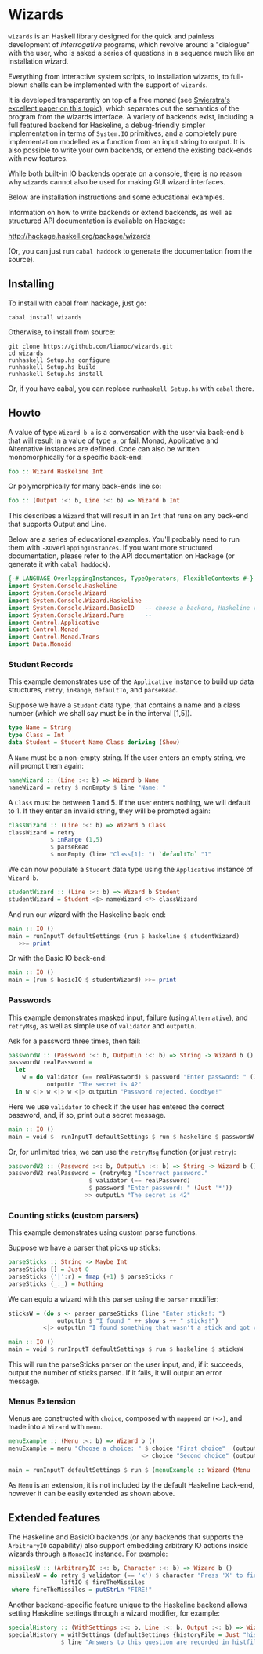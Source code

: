 # Wizards

`wizards` is an Haskell library designed for the quick and painless development of *interrogative* programs, which revolve around a "dialogue" with the user, who is asked a series of questions in a sequence much like an installation wizard.

Everything from interactive system scripts, to installation wizards, to full-blown shells can be implemented with the support of `wizards`.

It is developed transparently on top of a free monad (see [Swierstra's excellent paper on this topic](http://www.cs.ru.nl/~W.Swierstra/Publications/DataTypesALaCarte.pdf)), which separates out the semantics of the program from the wizards interface. A variety of backends exist, including a full featured backend for Haskeline, a debug-friendly simpler implementation in terms of `System.IO` primitives, and a completely pure implementation modelled as a function from an input string to output. It is also possible to write your own backends, or extend the existing back-ends with new features.

While both built-in IO backends operate on a console, there is no reason why `wizards` cannot also be used for making GUI wizard interfaces.

Below are installation instructions and some educational examples.

Information on how to write backends or extend backends, as well as structured API documentation is available on Hackage:

http://hackage.haskell.org/package/wizards

(Or, you can just run `cabal haddock` to generate the documentation from the source).

## Installing

To install with cabal from hackage, just go:

```
cabal install wizards
```

Otherwise, to install from source:

```
git clone https://github.com/liamoc/wizards.git
cd wizards
runhaskell Setup.hs configure
runhaskell Setup.hs build
runhaskell Setup.hs install
```

Or, if you have cabal, you can replace `runhaskell Setup.hs` with `cabal` there.

## Howto

A value of type `Wizard b a` is a conversation with the user via back-end `b` that will result in a value of type `a`, or fail. Monad, Applicative and Alternative instances are defined. Code can also be written monomorphically for a specific back-end:

```haskell
foo :: Wizard Haskeline Int
```

Or polymorphically for many back-ends line so:

```haskell
foo :: (Output :<: b, Line :<: b) => Wizard b Int
```

This describes a `Wizard` that will result in an `Int` that runs on any back-end that supports Output and Line.

Below are a series of educational examples. You'll probably need to run them with `-XOverlappingInstances`. If you want more structured documentation, please refer to the API documentation on Hackage (or generate it with `cabal haddock`).

```haskell
{-# LANGUAGE OverlappingInstances, TypeOperators, FlexibleContexts #-}  
import System.Console.Haskeline  
import System.Console.Wizard  
import System.Console.Wizard.Haskeline --  
import System.Console.Wizard.BasicIO   -- choose a backend, Haskeline recommended.  
import System.Console.Wizard.Pure      --  
import Control.Applicative  
import Control.Monad  
import Control.Monad.Trans  
import Data.Monoid
```


### Student Records

This example demonstrates use of the `Applicative` instance to build up data structures, `retry`, `inRange`, `defaultTo`, and `parseRead`.


Suppose we have a `Student` data type, that contains a name and a class number (which we shall say must be in the interval [1,5]).

```haskell
type Name = String  
type Class = Int   
data Student = Student Name Class deriving (Show)
```

A `Name` must be a non-empty string. If the user enters an empty string, we will prompt them again:

```haskell
nameWizard :: (Line :<: b) => Wizard b Name
nameWizard = retry $ nonEmpty $ line "Name: "
```

A `Class` must be between 1 and 5. If the user enters nothing, we will default to 1. If they enter an invalid string, they will be prompted again:

```haskell
classWizard :: (Line :<: b) => Wizard b Class
classWizard = retry 
            $ inRange (1,5) 
            $ parseRead 
            $ nonEmpty (line "Class[1]: ") `defaultTo` "1"
```

We can now populate a `Student` data type using the `Applicative` instance of `Wizard b`.

```haskell
studentWizard :: (Line :<: b) => Wizard b Student                        
studentWizard = Student <$> nameWizard <*> classWizard
```

And run our wizard with the Haskeline back-end:

```haskell
main :: IO ()
main = runInputT defaultSettings (run $ haskeline $ studentWizard)   
   >>= print  
```

Or with the Basic IO back-end:

```haskell
main :: IO ()
main = (run $ basicIO $ studentWizard) >>= print  
```

### Passwords

This example demonstrates masked input, failure (using `Alternative`), and `retryMsg`, as well as simple use of `validator` and `outputLn`.

Ask for a password three times, then fail:

```haskell
passwordW :: (Password :<: b, OutputLn :<: b) => String -> Wizard b ()  
passwordW realPassword =   
  let 
    w = do validator (== realPassword) $ password "Enter password: " (Just '*') 
           outputLn "The secret is 42"  
  in w <|> w <|> w <|> outputLn "Password rejected. Goodbye!"  
```

Here we use `validator` to check if the user has entered the correct password, and, if so, print out a secret message.

```haskell
main :: IO ()
main = void $  runInputT defaultSettings $ run $ haskeline $ passwordW "rosebud"
```

Or, for unlimited tries, we can use the `retryMsg` function (or just `retry`):

```haskell
passwordW2 :: (Password :<: b, OutputLn :<: b) => String -> Wizard b ()  
passwordW2 realPassword = (retryMsg "Incorrect password." 
                       $ validator (== realPassword) 
                       $ password "Enter password: " (Just '*'))
                      >> outputLn "The secret is 42"            
```


### Counting sticks (custom parsers)

This example demonstrates using custom parse functions.

Suppose we have a parser that picks up sticks:

```haskell
parseSticks :: String -> Maybe Int  
parseSticks [] = Just 0  
parseSticks ('|':r) = fmap (+1) $ parseSticks r  
parseSticks (_:_) = Nothing
```

We can equip a wizard with this parser using the `parser` modifier:

```haskell
sticksW = (do s <- parser parseSticks (line "Enter sticks!: ")
              outputLn $ "I found " ++ show s ++ " sticks!")
          <|> outputLn "I found something that wasn't a stick and got confused."

main :: IO ()
main = void $ runInputT defaultSettings $ run $ haskeline $ sticksW      
```

This will run the parseSticks parser on the user input, and, if it succeeds, output the number of sticks parsed. If it fails, it will output an error message.

### Menus Extension

Menus are constructed with `choice`, composed with `mappend` or `(<>)`, and made into a `Wizard` with `menu`.

```haskell
menuExample :: (Menu :<: b) => Wizard b ()
menuExample = menu "Choose a choice: " $ choice "First choice"  (outputLn "You chose the first choice")
                                      <> choice "Second choice" (outputLn "You chose the second choice")

main = runInputT defaultSettings $ run $ (menuExample :: Wizard (Menu :+: Haskeline) ())
```

As `Menu` is an extension, it is not included by the default Haskeline back-end, however it can be easily extended as shown above.

## Extended features

The Haskeline and BasicIO backends (or any backends that supports the `ArbitraryIO` capability) also support embedding arbitrary IO actions
inside wizards through a `MonadIO` instance. For example:

```haskell
missilesW :: (ArbitraryIO :<: b, Character :<: b) => Wizard b ()  
missilesW = do retry $ validator (== 'x') $ character "Press 'X' to fire the missiles"
               liftIO $ fireTheMissiles
 where fireTheMissiles = putStrLn "FIRE!"              
```

Another backend-specific feature unique to the Haskeline backend allows setting Haskeline settings through a wizard modifier, for example:

```haskell
specialHistory :: (WithSettings :<: b, Line :<: b, Output :<: b) => Wizard b ()
specialHistory = withSettings (defaultSettings {historyFile = Just "histfile"})
               $ line "Answers to this question are recorded in histfile" >>= output               
```
